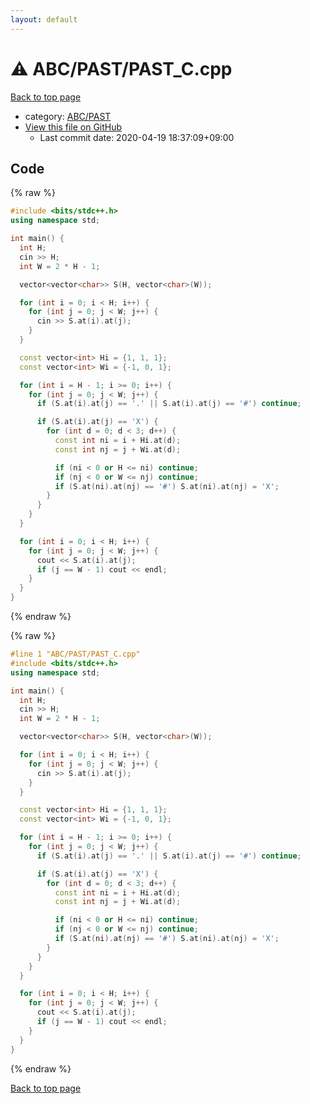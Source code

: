 ```yaml
---
layout: default
---
```


<!-- mathjax config similar to math.stackexchange -->
<script type="text/javascript" async
  src="https://cdnjs.cloudflare.com/ajax/libs/mathjax/2.7.5/MathJax.js?config=TeX-MML-AM_CHTML">
</script>
<script type="text/x-mathjax-config">
  MathJax.Hub.Config({
    TeX: { equationNumbers: { autoNumber: "AMS" }},
    tex2jax: {
      inlineMath: [ ['$','$'] ],
      processEscapes: true
    },
    "HTML-CSS": { matchFontHeight: false },
    displayAlign: "left",
    displayIndent: "2em"
  });
</script>

<script type="text/javascript" src="https://cdnjs.cloudflare.com/ajax/libs/jquery/3.4.1/jquery.min.js"></script>
<script src="https://cdn.jsdelivr.net/npm/jquery-balloon-js@1.1.2/jquery.balloon.min.js" integrity="sha256-ZEYs9VrgAeNuPvs15E39OsyOJaIkXEEt10fzxJ20+2I=" crossorigin="anonymous"></script>
<script type="text/javascript" src="../../../assets/js/copy-button.js"></script>
<link rel="stylesheet" href="../../../assets/css/copy-button.css" />


# :warning: ABC/PAST/PAST_C.cpp

<a href="../../../index.html">Back to top page</a>

* category: <a href="../../../index.html#0b05f116f77b6cceb12d0d210b54a202">ABC/PAST</a>
* <a href="{{ site.github.repository_url }}/blob/master/ABC/PAST/PAST_C.cpp">View this file on GitHub</a>
    - Last commit date: 2020-04-19 18:37:09+09:00




## Code

<a id="unbundled"></a>
{% raw %}
```cpp
#include <bits/stdc++.h>
using namespace std;

int main() {
  int H;
  cin >> H;
  int W = 2 * H - 1;

  vector<vector<char>> S(H, vector<char>(W));

  for (int i = 0; i < H; i++) {
    for (int j = 0; j < W; j++) {
      cin >> S.at(i).at(j);
    }
  }

  const vector<int> Hi = {1, 1, 1};
  const vector<int> Wi = {-1, 0, 1};

  for (int i = H - 1; i >= 0; i++) {
    for (int j = 0; j < W; j++) {
      if (S.at(i).at(j) == '.' || S.at(i).at(j) == '#') continue;

      if (S.at(i).at(j) == 'X') {
        for (int d = 0; d < 3; d++) {
          const int ni = i + Hi.at(d);
          const int nj = j + Wi.at(d);

          if (ni < 0 or H <= ni) continue;
          if (nj < 0 or W <= nj) continue;
          if (S.at(ni).at(nj) == '#') S.at(ni).at(nj) = 'X';
        }
      }
    }
  }

  for (int i = 0; i < H; i++) {
    for (int j = 0; j < W; j++) {
      cout << S.at(i).at(j);
      if (j == W - 1) cout << endl;
    }
  }
}
```
{% endraw %}

<a id="bundled"></a>
{% raw %}
```cpp
#line 1 "ABC/PAST/PAST_C.cpp"
#include <bits/stdc++.h>
using namespace std;

int main() {
  int H;
  cin >> H;
  int W = 2 * H - 1;

  vector<vector<char>> S(H, vector<char>(W));

  for (int i = 0; i < H; i++) {
    for (int j = 0; j < W; j++) {
      cin >> S.at(i).at(j);
    }
  }

  const vector<int> Hi = {1, 1, 1};
  const vector<int> Wi = {-1, 0, 1};

  for (int i = H - 1; i >= 0; i++) {
    for (int j = 0; j < W; j++) {
      if (S.at(i).at(j) == '.' || S.at(i).at(j) == '#') continue;

      if (S.at(i).at(j) == 'X') {
        for (int d = 0; d < 3; d++) {
          const int ni = i + Hi.at(d);
          const int nj = j + Wi.at(d);

          if (ni < 0 or H <= ni) continue;
          if (nj < 0 or W <= nj) continue;
          if (S.at(ni).at(nj) == '#') S.at(ni).at(nj) = 'X';
        }
      }
    }
  }

  for (int i = 0; i < H; i++) {
    for (int j = 0; j < W; j++) {
      cout << S.at(i).at(j);
      if (j == W - 1) cout << endl;
    }
  }
}

```
{% endraw %}

<a href="../../../index.html">Back to top page</a>

